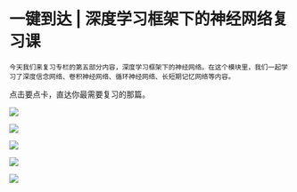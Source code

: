 # 一键到达 | 深度学习框架下的神经网络复习课

    今天我们来复习专栏的第五部分内容，深度学习框架下的神经网络。在这个模块里，我们一起学习了深度信念网络、卷积神经网络、循环神经网络、长短期记忆网络等内容。

点击要点卡，直达你最需要复习的那篇。

[![](https://static001.geekbang.org/resource/image/6e/45/6ee015991274b820f056695c8b5f9e45.jpg)](https://time.geekbang.org/column/article/3431)

[![](https://static001.geekbang.org/resource/image/4d/e7/4dce2701152a658ff621948a3ed26ce7.jpg)](https://time.geekbang.org/column/article/3638)

[![](https://static001.geekbang.org/resource/image/3b/05/3b35d656105e4d355b968f7f292d9a05.jpg)](https://time.geekbang.org/column/article/3639)

[![](https://static001.geekbang.org/resource/image/3f/7f/3f505cb5fd0b5f18eece1522718a707f.jpg)](https://time.geekbang.org/column/article/3643)

[![](https://static001.geekbang.org/resource/image/2e/14/2e463cd67177ecafb547c36d65524a14.jpg)](https://time.geekbang.org/column/article/3644)
    